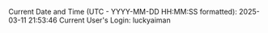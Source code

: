 Current Date and Time (UTC - YYYY-MM-DD HH:MM:SS formatted): 2025-03-11 21:53:46
Current User's Login: luckyaiman
